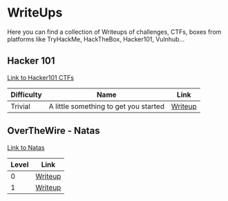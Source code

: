 # WriteUps

Here you can find a collection of Writeups of challenges, CTFs, boxes from platforms like TryHackMe, HackTheBox, Hacker101, Vulnhub...


## Hacker 101

[Link to Hacker101 CTFs](https://ctf.hacker101.com/)


| Difficulty | Name                                   | Link            |
|------------|----------------------------------------|-----------------|
| Trivial    | A little something to get you started  | [Writeup](https://github.com/jupitersinsight/writeups/blob/main/hacker101/ctfs/A%20little%20something%20to%20get%20you%20started/writeup.md)|

## OverTheWire - Natas

[Link to Natas](https://overthewire.org/wargames/natas/)

| Level | Link |
|-------|------|
|0      | [Writeup](https://github.com/jupitersinsight/writeups/blob/main/overthewire/natas/level0/writeup.md)|
|1      | [Writeup](https://github.com/jupitersinsight/writeups/blob/main/overthewire/natas/level1/writeup.md)|
